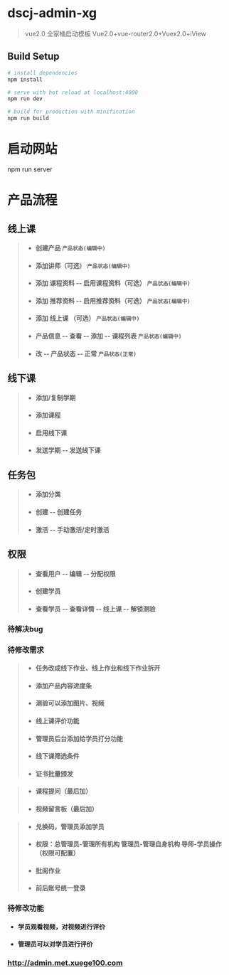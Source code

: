 # dscj-admin-xg

> vue2.0 全家桶启动模板
Vue2.0+vue-router2.0+Vuex2.0+iView

## Build Setup

``` bash
# install dependencies
npm install

# serve with hot reload at localhost:4000
npm run dev

# build for production with minification
npm run build
```
# 启动网站
npm run server



# 产品流程

## 线上课
>* #### 创建产品 `产品状态(编辑中)`
>* #### 添加讲师（可选） `产品状态(编辑中)`
>* #### 添加 课程资料 -- 启用课程资料（可选） `产品状态(编辑中)`
>* #### 添加 推荐资料 -- 启用推荐资料（可选） `产品状态(编辑中)`
>* #### 添加 线上课  （可选） `产品状态(编辑中)`
>* #### 产品信息 -- 查看 -- 添加 -- 课程列表 `产品状态(编辑中)`
>* #### 改 -- 产品状态 -- 正常 `产品状态(正常)`


## 线下课
>* #### 添加/复制学期
>* #### 添加课程
>* #### 启用线下课
>* #### 发送学期 -- 发送线下课

## 任务包
>* #### 添加分类
>* #### 创建 -- 创建任务
>* #### 激活 -- 手动激活/定时激活

## 权限
>* #### 查看用户 -- 编辑  -- 分配权限
>* #### 创建学员
>* #### 查看学员  -- 查看详情 -- 线上课 -- 解锁测验


### 待解决bug
<!-- #### 1.产品信息 -- 状态state为3时，没有数据；点击查看，若没有线上课，报错（length of undefined）；分页 -->
<!-- #### 2.学员管理 -- 添加线上课添加解锁课程   -->
<!-- #### 3.线上课 -- 添加讲师 loading持续存在 -->
<!-- #### 4.任务包 -->


### 待修改需求
>* #### 任务改成线下作业、线上作业和线下作业拆开
>* #### 添加产品内容进度条
>* #### 测验可以添加图片、视频
>* #### 线上课评价功能
>* #### 管理员后台添加给学员打分功能
>* #### 线下课筛选条件
>* #### 证书批量颁发


>* #### 课程提问（最后加）
>* #### 视频留言板（最后加）



>* #### 兑换码，管理员添加学员
>* #### 权限：总管理员-管理所有机构 管理员-管理自身机构 导师-学员操作（权限可配置）
>* #### 批阅作业
>* #### 前后账号统一登录


### 待修改功能
* #### 学员观看视频，对视频进行评价
* #### 管理员可以对学员进行评价

### http://admin.met.xuege100.com